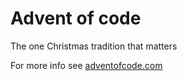# Advent of code
The one Christmas tradition that matters

For more info see [adventofcode.com](https://adventofcode.com)